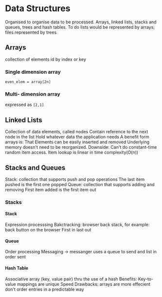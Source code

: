 # Data Structures

Organised to organise data to be processed.
Arrays, linked lists, stacks and queues, trees and hash tables.
To do lists would be represented by arrays; files represented by trees

## Arrays

collection of elements id by index or key

### Single dimension array

`even_elem = array[2n]`

### Multi- dimension array

expressed as `[2,1]`

## Linked Lists

Collection of data elements, called nodes
Contain reference to the next node in the list
Hold whatever data the application needs
A benefit form arrays is:
  That Elements can be easily inserted and removed
  Underlying memory doesn't need to be reorganized. 
Downside:
  Can't do constant-time random item access.
  Item lookup is linear in time complexity(O(n))

## Stacks and Queues

Stack: collection that supports push and pop operations
The last item pushed is the first one popped
Queue: collection that supports adding and removing
First item added is the first item out

### Stacks

#### Stack

Expression processsing
Bakctracking: browser back stack, for example: back button on the browser
First in last out

#### Queue

Order processing
Messaging -> messanger uses a queue to send and list in order sent

#### Hash Table

Associative array (key, value pair) thru the use of a hash
Benefits:
Key-to-value mappings are unique
Speed
Drawbacks:
arrays are more effecient
don't order entries in a predictable way